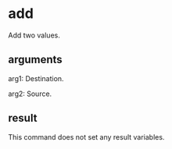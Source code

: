 # add

Add two values.

## arguments

arg1: Destination.

arg2: Source.

## result

This command does not set any result variables.
